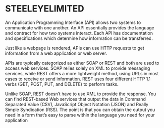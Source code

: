 # STEELEYELIMITED

An Application Programming Interface (API) allows two systems to communicate with one another. An API essentially provides the language and contract for how two systems interact. Each API has documentation and specifications which determine how information can be transferred.

Just like a webpage is rendered, APIs can use HTTP requests to get information from a web application or web server.  

APIs are typically categorized as either SOAP or REST and both are used to access web services. SOAP relies solely on XML to provide messaging services, while REST offers a more lightweight method, using URLs in most cases to receive or send information. REST uses four different HTTP 1.1 verbs (GET, POST, PUT, and DELETE) to perform tasks.

Unlike SOAP, REST doesn’t have to use XML to provide the response. You can find REST-based Web services that output the data in Command Separated Value (CSV), JavaScript Object Notation (JSON) and Really Simple Syndication (RSS). The point is that you can obtain the output you need in a form that’s easy to parse within the language you need for your application
